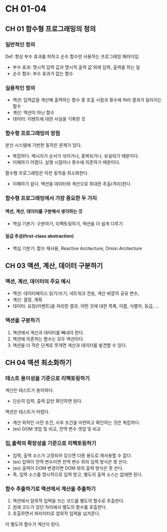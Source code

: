 # CH 01-04

## CH 01 함수형 프로그래밍의 정의

### 일반적인 정의

Def. 항상 부수 효과를 피하고 순수 함수만 사용하는 프로그래밍 패러다임

- 부수 효과: 명시적 입력 값과 명시적 출력 값 외에 입력, 출력을 하는 일
- 순수 함수: 부수 효과가 없는 함수

### 실용적인 정의

- 액션: 입력값을 계산해 출력하는 함수 중 호출 시점과 횟수에 따라 결과가 달라지는 함수
- 계산: 액션이 아닌 함수
- 데이터: 이벤트에 대한 사실을 기록한 것

### 함수형 프로그래밍의 장점

분산 시스템에 기반한 동작은 문제가 있다.

- 복잡하다. 메시지가 순서가 섞이거나, 중복되거나, 유실되기 때문이다.
- 이해하기 어렵다. 실행 시점이나 횟수에 의존하기 때문이다.

함수형 프로그래밍은 이런 동작을 최소화한다.

- 이해하기 쉽다. 액션을 데이터와 계산으로 최대한 추출(격리)한다.

### 함수형 프로그래밍에서 가장 중요한 두 가지

#### 액션, 계산, 데이터를 구분해서 생각하는 것

- 핵심 기본기: 구분하기, 리팩토링하기, 액션을 더 쉽게 다루기

#### 일급 추상(first-class abstraction)

- 핵심 기본기: 함수 재사용, Reactive Arcitecture, Onion Arcitecture

## CH 03 액션, 계산, 데이터 구분하기

### 액션, 계산, 데이터의 주요 예시

- 액션: 데이터베이스 읽기/쓰기, 네트워크 전송, 계산 바깥의 공유 변수,
- 계산: 결정, 계획
- 데이터: 요청(이벤트)을 처리한 결과, 어떤 것에 대한 목록, 이름, 식별자, 등급, ...

### 액션을 구분하기

1. 액션에서 계산과 데이터를 빼내야 한다.
2. 액션에 의존하는 함수는 모두 액션이다.
3. 액션을 더 작은 단계로 쪼개면 계산과 데이터를 발견할 수 있다.

## CH 04 액션 최소화하기

### 테스트 용이성을 기준으로 리팩토링하기

계산은 테스트가 용이하다.

- 단순히 입력, 출력 값만 확인하면 된다.

액션은 테스트가 어렵다.

- 계산 외적인 사전 조건, 사후 조건을 마련하고 확인하는 것은 복잡하다.
- (ex) DOM 셋업 및 비교, 전역 변수 셋업 및 비교

### 입,출력의 확장성을 기준으로 리팩토링하기

- 입력, 출력 소스가 고정되어 있으면 다른 용도로 재사용할 수 없다.
- (ex) 입력이 전역 변수이면 전역 변수 외의 입력 방식은 못 쓴다.
- (ex) 출력이 DOM 변경이면 DOM 외의 출력 방식은 못 쓴다.
- 즉, 입력 소스를 명시적으로 입력 받고, 별도의 출력 소스는 없애면 된다.

### 함수 추출하기로 액션에서 계산을 추출하기

1. 액션에서 암묵적 입력을 쓰는 코드를 별도의 함수로 추출한다.
2. 원래 코드가 있던 자리에서 별도의 함수를 호출한다.
3. 호출하면서 파라미터로 암묵적 입력을 넘겨준다.

이 별도의 함수가 계산이 된다.
